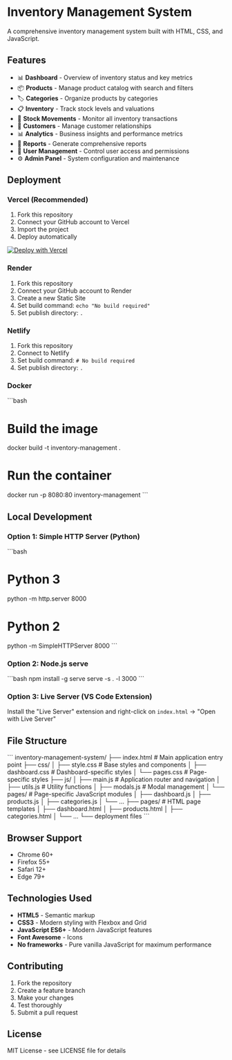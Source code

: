 # Inventory Management System

A comprehensive inventory management system built with HTML, CSS, and JavaScript.

## Features

- 📊 **Dashboard** - Overview of inventory status and key metrics
- 📦 **Products** - Manage product catalog with search and filters
- 🏷️ **Categories** - Organize products by categories
- 📋 **Inventory** - Track stock levels and valuations
- 🔄 **Stock Movements** - Monitor all inventory transactions
- 👥 **Customers** - Manage customer relationships
- 📊 **Analytics** - Business insights and performance metrics
- 📄 **Reports** - Generate comprehensive reports
- 👤 **User Management** - Control user access and permissions
- ⚙️ **Admin Panel** - System configuration and maintenance

## Deployment

### Vercel (Recommended)

1. Fork this repository
2. Connect your GitHub account to Vercel
3. Import the project
4. Deploy automatically

[![Deploy with Vercel](https://vercel.com/button)](https://vercel.com/new/clone?repository-url=https://github.com/yourusername/inventory-management-system)

### Render

1. Fork this repository
2. Connect your GitHub account to Render
3. Create a new Static Site
4. Set build command: `echo "No build required"`
5. Set publish directory: `.`

### Netlify

1. Fork this repository
2. Connect to Netlify
3. Set build command: `# No build required`
4. Set publish directory: `.`

### Docker

\`\`\`bash
# Build the image
docker build -t inventory-management .

# Run the container
docker run -p 8080:80 inventory-management
\`\`\`

## Local Development

### Option 1: Simple HTTP Server (Python)
\`\`\`bash
# Python 3
python -m http.server 8000

# Python 2
python -m SimpleHTTPServer 8000
\`\`\`

### Option 2: Node.js serve
\`\`\`bash
npm install -g serve
serve -s . -l 3000
\`\`\`

### Option 3: Live Server (VS Code Extension)
Install the "Live Server" extension and right-click on `index.html` → "Open with Live Server"

## File Structure

\`\`\`
inventory-management-system/
├── index.html              # Main application entry point
├── css/
│   ├── style.css          # Base styles and components
│   ├── dashboard.css      # Dashboard-specific styles
│   └── pages.css          # Page-specific styles
├── js/
│   ├── main.js            # Application router and navigation
│   ├── utils.js           # Utility functions
│   ├── modals.js          # Modal management
│   └── pages/             # Page-specific JavaScript modules
│       ├── dashboard.js
│       ├── products.js
│       ├── categories.js
│       └── ...
├── pages/                 # HTML page templates
│   ├── dashboard.html
│   ├── products.html
│   ├── categories.html
│   └── ...
└── deployment files
\`\`\`

## Browser Support

- Chrome 60+
- Firefox 55+
- Safari 12+
- Edge 79+

## Technologies Used

- **HTML5** - Semantic markup
- **CSS3** - Modern styling with Flexbox and Grid
- **JavaScript ES6+** - Modern JavaScript features
- **Font Awesome** - Icons
- **No frameworks** - Pure vanilla JavaScript for maximum performance

## Contributing

1. Fork the repository
2. Create a feature branch
3. Make your changes
4. Test thoroughly
5. Submit a pull request

## License

MIT License - see LICENSE file for details
